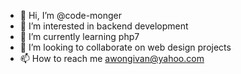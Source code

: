 - 👋 Hi, I’m @code-monger
- 👀 I’m interested in backend development 
- 🌱 I’m currently learning php7 
- 💞️ I’m looking to collaborate on web design projects
- 📫 How to reach me awongivan@yahoo.com 

<!---
Vanz10/Vanz10 is a ✨ special ✨ repository because its `README.md` (this file) appears on your GitHub profile.
You can click the Preview link to take a look at your changes.
--->
